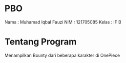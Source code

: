 # PBO
Nama    : Muhamad Iqbal Fauzi
NIM     : 121705085
Kelas   : IF B

# Tentang Program
Menampilkan Bounty dari beberapa karakter di OnePiece
